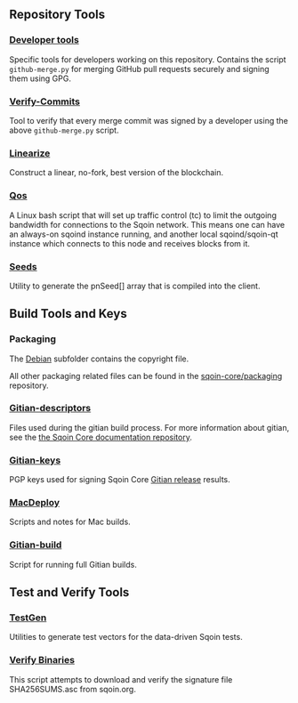 Repository Tools
---------------------

### [Developer tools](/contrib/devtools) ###
Specific tools for developers working on this repository.
Contains the script `github-merge.py` for merging GitHub pull requests securely and signing them using GPG.

### [Verify-Commits](/contrib/verify-commits) ###
Tool to verify that every merge commit was signed by a developer using the above `github-merge.py` script.

### [Linearize](/contrib/linearize) ###
Construct a linear, no-fork, best version of the blockchain.

### [Qos](/contrib/qos) ###

A Linux bash script that will set up traffic control (tc) to limit the outgoing bandwidth for connections to the Sqoin network. This means one can have an always-on sqoind instance running, and another local sqoind/sqoin-qt instance which connects to this node and receives blocks from it.

### [Seeds](/contrib/seeds) ###
Utility to generate the pnSeed[] array that is compiled into the client.

Build Tools and Keys
---------------------

### Packaging ###
The [Debian](/contrib/debian) subfolder contains the copyright file.

All other packaging related files can be found in the [sqoin-core/packaging](https://github.com/sqoin-core/packaging) repository.

### [Gitian-descriptors](/contrib/gitian-descriptors) ###
Files used during the gitian build process. For more information about gitian, see the [the Sqoin Core documentation repository](https://github.com/sqoin-core/docs).

### [Gitian-keys](/contrib/gitian-keys)
PGP keys used for signing Sqoin Core [Gitian release](/doc/release-process.md) results.

### [MacDeploy](/contrib/macdeploy) ###
Scripts and notes for Mac builds. 

### [Gitian-build](/contrib/gitian-build.py) ###
Script for running full Gitian builds.

Test and Verify Tools 
---------------------

### [TestGen](/contrib/testgen) ###
Utilities to generate test vectors for the data-driven Sqoin tests.

### [Verify Binaries](/contrib/verifybinaries) ###
This script attempts to download and verify the signature file SHA256SUMS.asc from sqoin.org.
